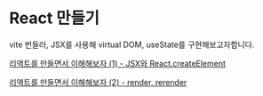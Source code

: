 # React 만들기

vite 번들러, JSX를 사용해 virtual DOM, useState를 구현해보고자합니다.

[리액트를 만들면서 이해해보자 (1) - JSX와 React.createElement](https://0422.tistory.com/317)

[리액트를 만들면서 이해해보자 (2) - render, rerender](https://0422.tistory.com/318)
